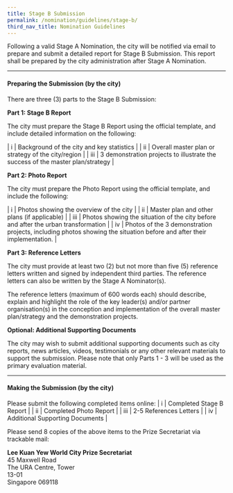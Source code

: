 ```yaml
---
title: Stage B Submission
permalink: /nomination/guidelines/stage-b/
third_nav_title: Nomination Guidelines
---
```


Following a valid Stage A Nomination, the city will be notified via email to prepare and submit a detailed report for Stage B Submission. This report shall be prepared by the city administration after Stage A Nomination.

---

#### **Preparing the Submission (by the city)**

There are three (3) parts to the Stage B Submission:

**Part 1: Stage B Report** 

The city must prepare the Stage B Report using the official template, and include detailed information on the following: 

| i | Background of the city and key statistics |
| ii | Overall master plan or strategy of the city/region |
| iii | 3 demonstration projects to illustrate the success of the master plan/strategy |

**Part 2: Photo Report**

The city must prepare the Photo Report using the official template, and include the following:

| i | Photos showing the overview of the city |
| ii | Master plan and other plans (if applicable) |
| iii | Photos showing the situation of the city before and after the urban transformation |
| iv | Photos of the 3 demonstration projects, including photos showing the situation before and after their implementation. |

**Part 3: Reference Letters**

The city must provide at least two (2) but not more than five (5) reference letters written and signed by independent third parties. The reference letters can also be written by the Stage A Nominator(s).

The reference letters (maximum of 600 words each) should describe, explain and highlight the role of the key leader(s) and/or partner organisation(s) in the conception and implementation of the overall master plan/strategy and the demonstration projects.

**Optional: Additional Supporting Documents**

The city may wish to submit additional supporting documents such as city reports, news articles, videos, testimonials or any other relevant materials to support the submission. Please note that only Parts 1 - 3 will be used as the primary evaluation material. 

---

#### **Making the Submission (by the city)**

Please submit the following completed items online: 
| i | Completed Stage B Report |
| ii | Completed Photo Report |
| iii | 2-5 References Letters |
| iv | Additional Supporting Documents |

Please send 8 copies of the above items to the Prize Secretariat via trackable mail: 

**Lee Kuan Yew World City Prize Secretariat**
<br>45 Maxwell Road 
<br>The URA Centre, Tower
<br>13-01
<br>Singapore 069118
